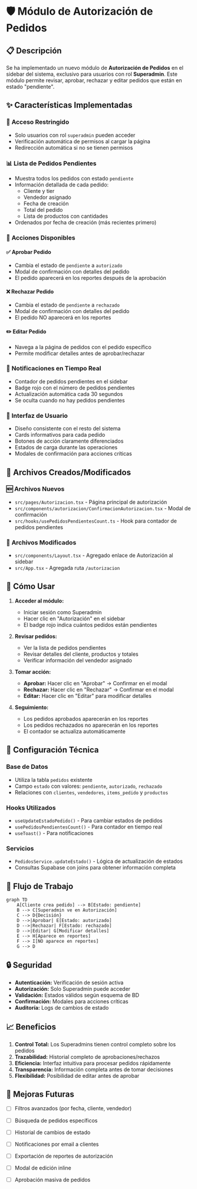 # 🛡️ Módulo de Autorización de Pedidos

## 📋 Descripción

Se ha implementado un nuevo módulo de **Autorización de Pedidos** en el sidebar del sistema, exclusivo para usuarios con rol **Superadmin**. Este módulo permite revisar, aprobar, rechazar y editar pedidos que están en estado "pendiente".

## ✨ Características Implementadas

### 🔐 **Acceso Restringido**
- Solo usuarios con rol `superadmin` pueden acceder
- Verificación automática de permisos al cargar la página
- Redirección automática si no se tienen permisos

### 📊 **Lista de Pedidos Pendientes**
- Muestra todos los pedidos con estado `pendiente`
- Información detallada de cada pedido:
  - Cliente y tier
  - Vendedor asignado
  - Fecha de creación
  - Total del pedido
  - Lista de productos con cantidades
- Ordenados por fecha de creación (más recientes primero)

### 🎯 **Acciones Disponibles**

#### ✅ **Aprobar Pedido**
- Cambia el estado de `pendiente` a `autorizado`
- Modal de confirmación con detalles del pedido
- El pedido aparecerá en los reportes después de la aprobación

#### ❌ **Rechazar Pedido**
- Cambia el estado de `pendiente` a `rechazado`
- Modal de confirmación con detalles del pedido
- El pedido NO aparecerá en los reportes

#### ✏️ **Editar Pedido**
- Navega a la página de pedidos con el pedido específico
- Permite modificar detalles antes de aprobar/rechazar

### 🔔 **Notificaciones en Tiempo Real**
- Contador de pedidos pendientes en el sidebar
- Badge rojo con el número de pedidos pendientes
- Actualización automática cada 30 segundos
- Se oculta cuando no hay pedidos pendientes

### 🎨 **Interfaz de Usuario**
- Diseño consistente con el resto del sistema
- Cards informativos para cada pedido
- Botones de acción claramente diferenciados
- Estados de carga durante las operaciones
- Modales de confirmación para acciones críticas

## 📁 Archivos Creados/Modificados

### 🆕 **Archivos Nuevos**
- `src/pages/Autorizacion.tsx` - Página principal de autorización
- `src/components/autorizacion/ConfirmacionAutorizacion.tsx` - Modal de confirmación
- `src/hooks/usePedidosPendientesCount.ts` - Hook para contador de pedidos pendientes

### 🔄 **Archivos Modificados**
- `src/components/Layout.tsx` - Agregado enlace de Autorización al sidebar
- `src/App.tsx` - Agregada ruta `/autorizacion`

## 🚀 **Cómo Usar**

1. **Acceder al módulo:**
   - Iniciar sesión como Superadmin
   - Hacer clic en "Autorización" en el sidebar
   - El badge rojo indica cuántos pedidos están pendientes

2. **Revisar pedidos:**
   - Ver la lista de pedidos pendientes
   - Revisar detalles del cliente, productos y totales
   - Verificar información del vendedor asignado

3. **Tomar acción:**
   - **Aprobar:** Hacer clic en "Aprobar" → Confirmar en el modal
   - **Rechazar:** Hacer clic en "Rechazar" → Confirmar en el modal
   - **Editar:** Hacer clic en "Editar" para modificar detalles

4. **Seguimiento:**
   - Los pedidos aprobados aparecerán en los reportes
   - Los pedidos rechazados no aparecerán en los reportes
   - El contador se actualiza automáticamente

## 🔧 **Configuración Técnica**

### **Base de Datos**
- Utiliza la tabla `pedidos` existente
- Campo `estado` con valores: `pendiente`, `autorizado`, `rechazado`
- Relaciones con `clientes`, `vendedores`, `items_pedido` y `productos`

### **Hooks Utilizados**
- `useUpdateEstadoPedido()` - Para cambiar estados de pedidos
- `usePedidosPendientesCount()` - Para contador en tiempo real
- `useToast()` - Para notificaciones

### **Servicios**
- `PedidosService.updateEstado()` - Lógica de actualización de estados
- Consultas Supabase con joins para obtener información completa

## 🎯 **Flujo de Trabajo**

```mermaid
graph TD
    A[Cliente crea pedido] --> B[Estado: pendiente]
    B --> C[Superadmin ve en Autorización]
    C --> D{Decisión}
    D -->|Aprobar| E[Estado: autorizado]
    D -->|Rechazar| F[Estado: rechazado]
    D -->|Editar| G[Modificar detalles]
    E --> H[Aparece en reportes]
    F --> I[NO aparece en reportes]
    G --> D
```

## 🔒 **Seguridad**

- **Autenticación:** Verificación de sesión activa
- **Autorización:** Solo Superadmin puede acceder
- **Validación:** Estados válidos según esquema de BD
- **Confirmación:** Modales para acciones críticas
- **Auditoría:** Logs de cambios de estado

## 📈 **Beneficios**

1. **Control Total:** Los Superadmins tienen control completo sobre los pedidos
2. **Trazabilidad:** Historial completo de aprobaciones/rechazos
3. **Eficiencia:** Interfaz intuitiva para procesar pedidos rápidamente
4. **Transparencia:** Información completa antes de tomar decisiones
5. **Flexibilidad:** Posibilidad de editar antes de aprobar

## 🚧 **Mejoras Futuras**

- [ ] Filtros avanzados (por fecha, cliente, vendedor)
- [ ] Búsqueda de pedidos específicos
- [ ] Historial de cambios de estado
- [ ] Notificaciones por email a clientes
- [ ] Exportación de reportes de autorización
- [ ] Modal de edición inline
- [ ] Aprobación masiva de pedidos





